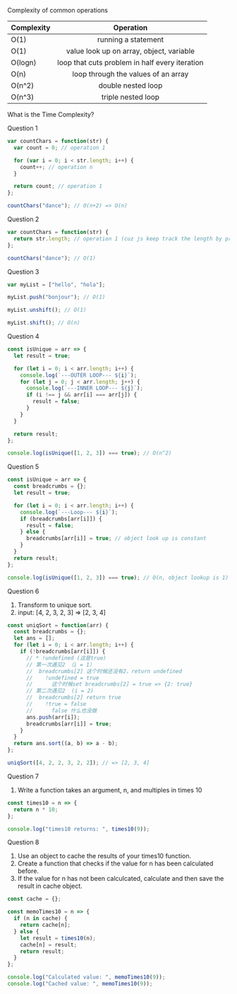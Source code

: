 Complexity of common operations

| Complexity |                   Operation                    |
| ---------- | :--------------------------------------------: |
| O(1)       |              running a statement               |
| O(1)       |    value look up on array, object, variable    |
| O(logn)    | loop that cuts problem in half every iteration |
| O(n)       |      loop through the values of an array       |
| O(n^2)     |               double nested loop               |
| O(n^3)     |               triple nested loop               |

What is the Time Complexity?

Question 1

```js
var countChars = function(str) {
  var count = 0; // operation 1

  for (var i = 0; i < str.length; i++) {
    count++; // operation n
  }

  return count; // operation 1
};

countChars("dance"); // O(n+2) => O(n)
```

Question 2

```js
var countChars = function(str) {
  return str.length; // operation 1 (cuz js keep track the length by property lookup)
};

countChars("dance"); // O(1)
```

Question 3

```js
var myList = ["hello", "hola"];

myList.push("bonjour"); // O(1)

myList.unshift(); // O(1)

myList.shift(); // O(n)
```

Question 4

```js
const isUnique = arr => {
  let result = true;

  for (let i = 0; i < arr.length; i++) {
    console.log(`---OUTER LOOP--- ${i}`);
    for (let j = 0; j < arr.length; j++) {
      console.log(`---INNER LOOP--- ${j}`);
      if (i !== j && arr[i] === arr[j]) {
        result = false;
      }
    }
  }

  return result;
};

console.log(isUnique([1, 2, 3]) === true); // O(n^2)
```

Question 5

```js
const isUnique = arr => {
  const breadcrumbs = {};
  let result = true;

  for (let i = 0; i < arr.length; i++) {
    console.log(`---Loop--- ${i}`);
    if (breadcrumbs[arr[i]]) {
      result = false;
    } else {
      breadcrumbs[arr[i]] = true; // object look up is constant
    }
  }
  return result;
};

console.log(isUnique([1, 2, 3]) === true); // O(n, object lookup is 1)
```

Question 6

1. Transform to unique sort.
2. input: [4, 2, 3, 2, 3] => [2, 3, 4]

```js
const uniqSort = function(arr) {
  const breadcrumbs = {};
  let ans = [];
  for (let i = 0; i < arr.length; i++) {
    if (!breadcrumbs[arr[i]]) {
      // * !undefined (这是true)
      // 第一次遇见2 （i = 1）
      //  breadcrumbs[2] 这个时候还没有2，return undefined
      //    !undefined = true
      //      这个时候set breadcrumbs[2] = true => {2: true}
      // 第二次遇见2  (i = 2)
      //  breadcrumbs[2] return true
      //    !true = false
      //      false 什么也没做
      ans.push(arr[i]);
      breadcrumbs[arr[i]] = true;
    }
  }
  return ans.sort((a, b) => a - b);
};

uniqSort([4, 2, 2, 3, 2, 2]); // => [2, 3, 4]
```

Question 7

1. Write a function takes an argument, n, and multiples in times 10

```js
const times10 = n => {
  return n * 10;
};

console.log("times10 returns: ", times10(9));
```

Question 8

1. Use an object to cache the results of your times10 function.
2. Create a function that checks if the value for n has been calculated before.
3. If the value for n has not been calculcated, calculate and then save the result in cache object.

```js
const cache = {};

const memoTimes10 = n => {
  if (n in cache) {
    return cache[n];
  } else {
    let result = times10(n);
    cache[n] = result;
    return result;
  }
};

console.log("Calculated value: ", memoTimes10(9));
console.log("Cached value: ", memoTimes10(9));
```
